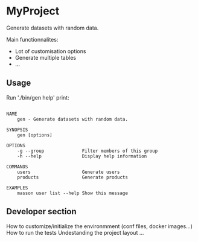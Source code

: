 
# MyProject

Generate datasets with random data.

Main functionnalites:
- Lot of customisation options
- Generate multiple tables
- ...

## Usage

Run './bin/gen help' print:

```

NAME
    gen - Generate datasets with random data.

SYNOPSIS
    gen [options]

OPTIONS
    -g --group              Filter members of this group
    -h --help               Display help information

COMMANDS
    users                   Generate users
    products                Generate products

EXAMPLES
    masson user list --help Show this message
```

## Developer section

How to customize/initialize the environmment (conf files, docker images...)
How to run the tests
Undestanding the project layout
...
